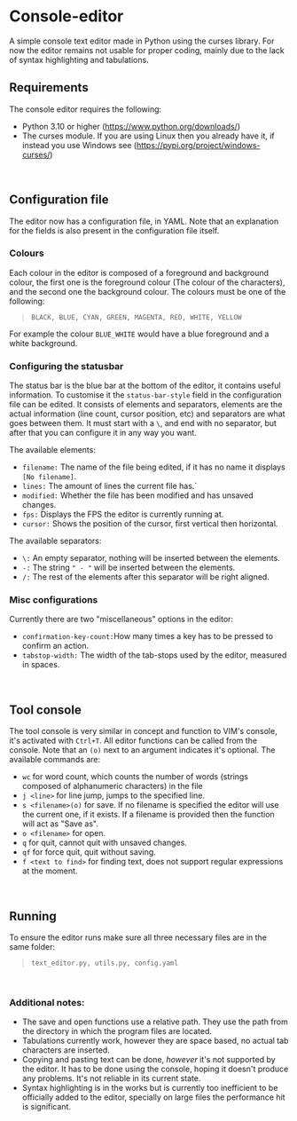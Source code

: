 # Console-editor
A simple console text editor made in Python using the curses library. For now the editor remains not usable for proper coding, mainly due to the lack of syntax highlighting and tabulations.

## Requirements
The console editor requires the following:
- Python 3.10 or higher (https://www.python.org/downloads/)
- The curses module. If you are using Linux then you already have it, if instead you use Windows see (https://pypi.org/project/windows-curses/)

<br/>

## Configuration file
The editor now has a configuration file, in YAML. Note that an explanation for the fields is also present in the configuration file itself.

### Colours
Each colour in the editor is composed of a foreground and background colour, the first one is the foreground colour (The colour of the characters), and the second one the background colour. The colours must be one of the following:
> ``BLACK, BLUE, CYAN, GREEN, MAGENTA, RED, WHITE, YELLOW``

For example the colour ``BLUE_WHITE`` would have a blue foreground and a white background.

### Configuring the statusbar
The status bar is the blue bar at the bottom of the editor, it contains useful information. To customise it the ``status-bar-style`` field in the configuration file can be edited. It consists of elements and separators, elements are the actual information (line count, cursor position, etc) and separators are what goes between them.  It must start with a ``\``, and end with no separator, but after that you can configure it in any way you want.

The available elements:
* ``filename:`` The name of the file being edited, if it has no name it displays ``[No filename]``.
* ``lines:`` The amount of lines the current file has.`
* ``modified:`` Whether the file has been modified and has unsaved changes.
* ``fps:`` Displays the FPS the editor is currently running at.
* ``cursor:`` Shows the position of the cursor, first vertical then horizontal.

The available separators:
* ``\:`` An empty separator, nothing will be inserted between the elements.
* ``-:`` The string ``" - "`` will be inserted between the elements.
* ``/:`` The rest of the elements after this separator will be right aligned.

### Misc configurations
Currently there are two "miscellaneous" options in the editor:
* ``confirmation-key-count:``How many times a key has to be pressed to confirm an action.
* ``tabstop-width:`` The width of the tab-stops used by the editor, measured in spaces.

<br/>
 
## Tool console
The tool console is very similar in concept and function to VIM's console, it's activated with ``Ctrl+T``. All editor functions can be called from the console. Note that an ``(o)`` next to an argument indicates it's optional. The available commands are:
* ``wc`` for word count, which counts the number of words (strings composed of alphanumeric characters) in the file
* ``j <line>`` for line jump, jumps to the specified line.
* ``s <filename>(o)`` for save. If no filename is specified the editor will use the current one, if it exists. If a filename is provided then the function will act as "Save as".
* ``o <filename>`` for open.
* ``q`` for quit, cannot quit with unsaved changes.
* ``qf`` for force quit, quit without saving.
* ``f <text to find>`` for finding text, does not support regular expressions at the moment.

<br/>

## Running
To ensure the editor runs make sure all three necessary files are in the same folder:
> ``text_editor.py, utils.py, config.yaml``

<br/>

### Additional notes:
* The save and open functions use a relative path. They use the path from the directory in which the program files are located.
* Tabulations currently work, however they are space based, no actual tab characters are inserted.
* Copying and pasting text can be done, _however_ it's not supported by the editor. It has to be done using the console, hoping it doesn't produce any problems. It's not reliable in its current state.
* Syntax highlighting is in the works but is currently too inefficient to be officially added to the editor, specially on large files the performance hit is significant.
